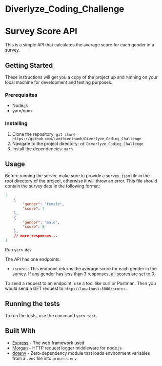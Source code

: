 # Diverlyze_Coding_Challenge

# Survey Score API

This is a simple API that calculates the average score for each gender in a survey.

## Getting Started

These instructions will get you a copy of the project up and running on your local machine for development and testing purposes.

### Prerequisites

- Node.js
- yarn/npm

### Installing

1. Clone the repository: `git clone https://github.com/iamthienthanh/Diverlyze_Coding_Challenge`
2. Navigate to the project directory: `cd Diverlyze_Coding_Challenge`
3. Install the dependencies: `yarn`

## Usage
Before running the server, make sure to provide a `survey.json` file in the root directory of the project, otherwise it will throw an error. This file should contain the survey data in the following format:

```json
[
    {
        "gender": "female",
        "score": 7
    },
    {
        "gender": "male",
        "score": 8
    },
    // more responses...
]
```
Run `yarn dev`

The API has one endpoints:

- `/scores`: This endpoint returns the average score for each gender in the survey. If any gender has less than 3 responses, all scores are set to 0.

To send a request to an endpoint, use a tool like curl or Postman. Then you would send a GET request to `http://localhost:8000/scores`.

## Running the tests

To run the tests, use the command `yarn test`.

## Built With

- [Express](https://expressjs.com/) - The web framework used
- [Morgan](https://www.npmjs.com/package/morgan) - HTTP request logger middleware for node.js
- [dotenv](https://www.npmjs.com/package/dotenv) - Zero-dependency module that loads environment variables from a `.env` file into `process.env`
